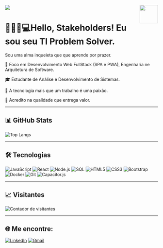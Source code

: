 <img src="https://capsule-render.vercel.app/api?type=waving&height=300&color=C75C5C,3D8DAE&text=Tecnologia%20aplicada%20onde%20importa%20No%20seu%20problema&fontSize=30&fontColor=FFFFFF&desc=Construindo%20soluções%20da%20tomada%20ao%20usuário&descAlignY=60" />

<img align="right" height="60em" src="https://media.giphy.com/media/hvRJCLFzcasrR4ia7z/giphy.gif"/>

#  👷🏾‍♂️💻Hello, Stakeholders! Eu sou seu TI Problem Solver.

Sou uma alma inqueieta que que aprende por prazer.

🎯 Foco em Desenvolvimento Web FullStack (SPA e PWA), Engenharia ne Arquitetura de Software.  

🎓 Estudante de Análise e Desenvolvimento de Sistemas. 

🚀 A tecnologia mais que um trabalho é uma paixão. 

🧠 Acredito na qualidade que entrega valor.

---

## 📊 GitHub Stats
![Top Langs](https://github-readme-stats.vercel.app/api/top-langs/?username=kalyel&layout=compact&theme=tokyonight)

---

## 🛠️ Tecnologias

![JavaScript](https://img.shields.io/badge/-JavaScript-F7DF1E?style=flat-square&logo=javascript&logoColor=black)
![React](https://img.shields.io/badge/-React-61DAFB?style=flat-square&logo=react&logoColor=white)
![Node.js](https://img.shields.io/badge/-Node.js-339933?style=flat-square&logo=node.js&logoColor=white)
![SQL](https://img.shields.io/badge/-SQL-4479A1?style=flat-square&logo=mysql&logoColor=white)
![HTML5](https://img.shields.io/badge/-HTML5-E34F26?style=flat-square&logo=html5&logoColor=white)
![CSS3](https://img.shields.io/badge/-CSS3-1572B6?style=flat-square&logo=css3&logoColor=white)
![Bootstrap](https://img.shields.io/badge/-Bootstrap-7952B3?style=flat-square&logo=bootstrap&logoColor=white)
![Docker](https://img.shields.io/badge/-Docker-2496ED?style=flat-square&logo=docker&logoColor=white)
![Git](https://img.shields.io/badge/-Git-F05032?style=flat-square&logo=git&logoColor=white)
![Capacitor.js](https://img.shields.io/badge/-Capacitor.js-119EFF?style=flat-square&logo=ionic&logoColor=white)

---

## 📈 Visitantes

![Contador de visitantes](https://profile-counter.glitch.me/kalyel/count.svg)

---

## 🌐 Me encontre:

[![LinkedIn](https://img.shields.io/badge/-LinkedIn-0077B5?style=flat-square&logo=linkedin&logoColor=white)](https://www.linkedin.com/in/kalyel-n-laurindo/)
[![Gmail](https://img.shields.io/badge/-Gmail-D14836?style=flat-square&logo=gmail&logoColor=white)](mailto:kalyel.laurindo@gmail.com)
